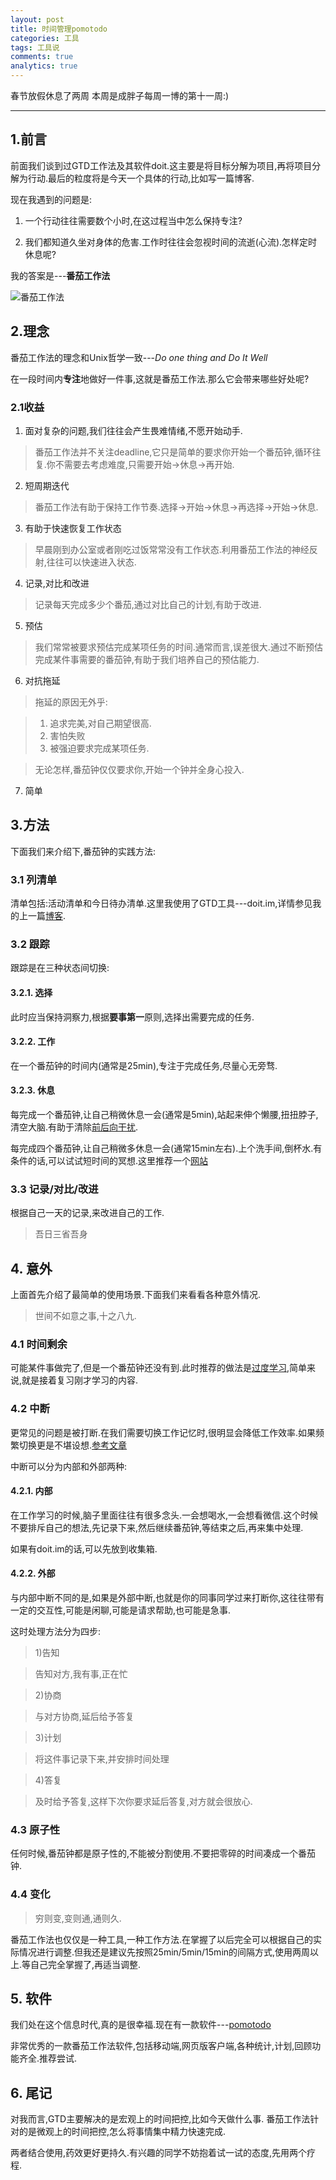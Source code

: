 ```yaml
---
layout: post
title: 时间管理pomotodo
categories: 工具
tags: 工具说
comments: true
analytics: true
---
```


春节放假休息了两周
本周是成胖子每周一博的第十一周:)

---

## 1.前言
前面我们谈到过GTD工作法及其软件doit.这主要是将目标分解为项目,再将项目分解为行动.最后的粒度将是今天一个具体的行动,比如写一篇博客.

现在我遇到的问题是:

1. 一个行动往往需要数个小时,在这过程当中怎么保持专注?

2. 我们都知道久坐对身体的危害.工作时往往会忽视时间的流逝(心流).怎样定时休息呢?

我的答案是---**番茄工作法**

<!--more-->

![番茄工作法](http://www.legalproductivity.com/wp-content/uploads/2010/08/pomodoro_timer.jpg)

## 2.理念
番茄工作法的理念和Unix哲学一致---*Do one thing and Do It Well*

在一段时间内**专注**地做好一件事,这就是番茄工作法.那么它会带来哪些好处呢?

### 2.1收益

1) 面对复杂的问题,我们往往会产生畏难情绪,不愿开始动手.

>番茄工作法并不关注deadline,它只是简单的要求你开始一个番茄钟,循环往复.你不需要去考虑难度,只需要开始->休息->再开始.

2) 短周期迭代

>番茄工作法有助于保持工作节奏.选择->开始->休息->再选择->开始->休息.

3) 有助于快速恢复工作状态

>早晨刚到办公室或者刚吃过饭常常没有工作状态.利用番茄工作法的神经反射,往往可以快速进入状态.

4) 记录,对比和改进

>记录每天完成多少个番茄,通过对比自己的计划,有助于改进.

5) 预估

>我们常常被要求预估完成某项任务的时间.通常而言,误差很大.通过不断预估完成某件事需要的番茄钟,有助于我们培养自己的预估能力.

6) 对抗拖延

>拖延的原因无外乎:

>1. 追求完美,对自己期望很高.
>2. 害怕失败
>3. 被强迫要求完成某项任务.

>无论怎样,番茄钟仅仅要求你,开始一个钟并全身心投入.

7) 简单

## 3.方法
下面我们来介绍下,番茄钟的实践方法:

### 3.1 列清单
清单包括:活动清单和今日待办清单.这里我使用了GTD工具---doit.im,详情参见我的上一篇[博客](http://yitinglove.cn/2016/02/08/%E4%BA%8B%E5%8A%A1%E7%AE%A1%E7%90%86GTD.html).

### 3.2 跟踪
跟踪是在三种状态间切换:

#### 3.2.1. 选择
此时应当保持洞察力,根据**要事第一**原则,选择出需要完成的任务.

#### 3.2.2. 工作
在一个番茄钟的时间内(通常是25min),专注于完成任务,尽量心无旁骛.

#### 3.2.3. 休息
每完成一个番茄钟,让自己稍微休息一会(通常是5min),站起来伸个懒腰,扭扭脖子,清空大脑.有助于清除[前后向干扰](http://pedia.cloud.edu.tw/Entry/Detail/?title=%E8%A8%98%E6%86%B6%E5%B9%B2%E6%93%BE%E8%AB%96%EF%BC%9A%E5%89%8D%E5%90%91%E5%B9%B2%E6%93%BE%EF%BC%88proactive_interference%EF%BC%89_%E5%BE%8C%E5%90%91%E5%B9%B2%E6%93%BE%EF%BC%88retroactive_interference%EF%BC%89).

每完成四个番茄钟,让自己稍微多休息一会(通常15min左右).上个洗手间,倒杯水.有条件的话,可以试试短时间的冥想.这里推荐一个[网站](http://www.calm.com/)

### 3.3 记录/对比/改进
根据自己一天的记录,来改进自己的工作.
>吾日三省吾身

## 4. 意外
上面首先介绍了最简单的使用场景.下面我们来看看各种意外情况.
>世间不如意之事,十之八九.

### 4.1 时间剩余
可能某件事做完了,但是一个番茄钟还没有到.此时推荐的做法是[过度学习](https://en.wikipedia.org/wiki/Overlearning),简单来说,就是接着复习刚才学习的内容.

### 4.2 中断
更常见的问题是被打断.在我们需要切换工作记忆时,很明显会降低工作效率.如果频繁切换更是不堪设想.[参考文章](http://www.woshipm.com/zhichang/174838.html)

中断可以分为内部和外部两种:

#### 4.2.1. 内部
在工作学习的时候,脑子里面往往有很多念头.一会想喝水,一会想看微信.这个时候不要排斥自己的想法,先记录下来,然后继续番茄钟,等结束之后,再来集中处理.

如果有doit.im的话,可以先放到收集箱.

#### 4.2.2. 外部
与内部中断不同的是,如果是外部中断,也就是你的同事同学过来打断你,这往往带有一定的交互性,可能是闲聊,可能是请求帮助,也可能是急事.

这时处理方法分为四步:

>1)告知

>告知对方,我有事,正在忙

>2)协商

>与对方协商,延后给予答复

>3)计划

>将这件事记录下来,并安排时间处理

>4)答复

>及时给予答复,这样下次你要求延后答复,对方就会很放心.

### 4.3 原子性
任何时候,番茄钟都是原子性的,不能被分割使用.不要把零碎的时间凑成一个番茄钟.

### 4.4 变化
>穷则变,变则通,通则久.

番茄工作法也仅仅是一种工具,一种工作方法.在掌握了以后完全可以根据自己的实际情况进行调整.但我还是建议先按照25min/5min/15min的间隔方式,使用两周以上.等自己完全掌握了,再适当调整.

## 5. 软件
我们处在这个信息时代,真的是很幸福.现在有一款软件---[pomotodo](https://pomotodo.com/)

非常优秀的一款番茄工作法软件,包括移动端,网页版客户端,各种统计,计划,回顾功能齐全.推荐尝试.

## 6. 尾记
对我而言,GTD主要解决的是宏观上的时间把控,比如今天做什么事.
番茄工作法针对的是微观上的时间把控,怎么将事情集中精力快速完成.

两者结合使用,药效更好更持久.有兴趣的同学不妨抱着试一试的态度,先用两个疗程.
